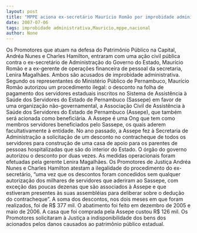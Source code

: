 ```yaml
---
layout: post
title: "MPPE aciona ex-secretário Maurício Romão por improbidade administrativa"
date: 2007-07-06
tags: improbidade administrativa,Mauricio,mppe,nacional
author: None
---
```

Os Promotores que atuam na defesa do Patrim&ocirc;nio P&uacute;blico na Capital, Andr&eacute;a Nunes e Charles Hamilton, entraram com uma a&ccedil;&atilde;o civil p&uacute;blica contra o ex-secret&aacute;rio de Administra&ccedil;&atilde;o do Governo do Estado, Maur&iacute;cio Rom&atilde;o e a ex-gerente de opera&ccedil;&otilde;es financeira de pessoal da secretaria, Lenira Magalh&atilde;es. Ambos s&atilde;o acusados de improbidade administrativa.
Segundo os representantes do Minist&eacute;rio P&uacute;blico de Pernambuco, Maur&iacute;cio Rom&atilde;o autorizou um procedimento ilegal: o desconto na folha de pagamento dos servidores estaduais inscritos no Sistema de Assist&ecirc;ncia &agrave; Sa&uacute;de dos Servidores do Estado de Pernambuco (Sassepe) em favor de uma organiza&ccedil;&atilde;o n&atilde;o-governamental, a Associa&ccedil;&atilde;o Civil de Assist&ecirc;ncia &agrave; Sa&uacute;de dos Servidores do Estado de Pernambuco (Assepe), que tamb&eacute;m ser&aacute; acionada como benefici&aacute;ria.
A Assepe &eacute; uma Ong que tem como membros servidores beneficiados pelo Sassepe, os quais aderem facultativamente &agrave; entidade. No ano passado, a Assepe fez &agrave; Secretaria de Administra&ccedil;&atilde;o a solicita&ccedil;&atilde;o de um desconto no contracheque de todos os servidores para constru&ccedil;&atilde;o de uma casa de apoio para os parentes de pessoas hospitalizadas que s&atilde;o do interior do Estado. O &oacute;rg&atilde;o do governo autorizou o desconto por duas vezes. As medidas operacionais foram efetuadas pela gerente Lenira Magalh&atilde;es.
Os Promotores de Justi&ccedil;a Andr&eacute;a Nunes e Charles Hamilton atestam a ilegalidade do procedimento do ex-secret&aacute;rio, &ldquo;uma vez que os descontos foram concedidos sem qualquer autoriza&ccedil;&atilde;o dos milhares de servidores que aderiram ao Sassepe, com exce&ccedil;&atilde;o das poucas dezenas que s&atilde;o associados &agrave; Assepe e que estiveram presentes &agrave;s suas assembl&eacute;ias para deliberar sobre o dedu&ccedil;&atilde;o do contracheque&rdquo;.
A soma dos descontos, nos dois meses em que foram realizados, foi de R$ 377 mil. O abatimento foi feito em dezembro de 2005 e maio de 2006. A casa que foi comprada pela Assepe custou R$ 126 mil. Os Promotores solicitaram &agrave; Justi&ccedil;a a indisponibilidade dos bens dos acionados pelos danos causados ao patrim&ocirc;nio p&uacute;blico estadual. 